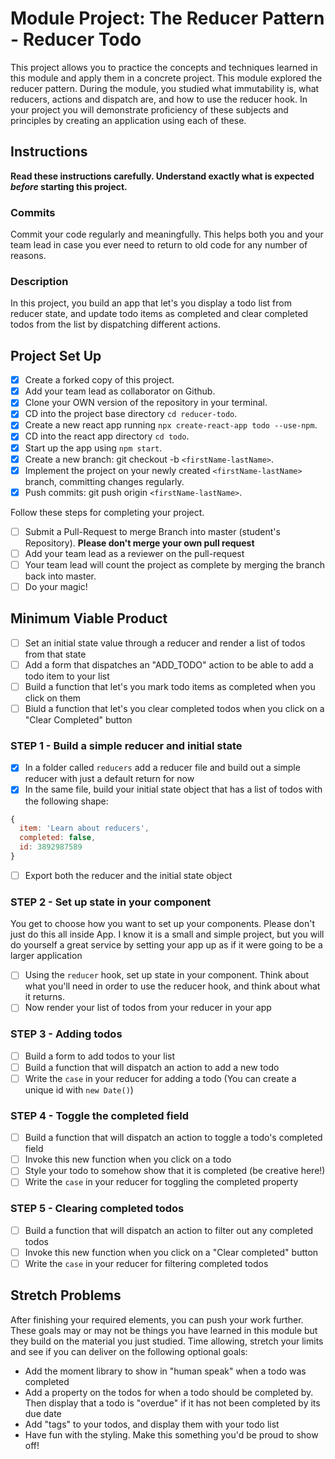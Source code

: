 # Module Project: The Reducer Pattern - Reducer Todo

This project allows you to practice the concepts and techniques learned in this module and apply them in a concrete project. This module explored the reducer pattern. During the module, you studied what immutability is, what reducers, actions and dispatch are, and how to use the reducer hook. In your project you will demonstrate proficiency of these subjects and principles by creating an application using each of these.

## Instructions

**Read these instructions carefully. Understand exactly what is expected _before_ starting this project.**

### Commits

Commit your code regularly and meaningfully. This helps both you and your team lead in case you ever need to return to old code for any number of reasons.

### Description

In this project, you build an app that let's you display a todo list from reducer state, and update todo items as completed and clear completed todos from the list by dispatching different actions.

## Project Set Up

- [X] Create a forked copy of this project.
- [X] Add your team lead as collaborator on Github.
- [X] Clone your OWN version of the repository in your terminal.
- [X] CD into the project base directory `cd reducer-todo`.
- [X] Create a new react app running `npx create-react-app todo --use-npm`.
- [X] CD into the react app directory `cd todo`.
- [X] Start up the app using `npm start`.
- [X] Create a new branch: git checkout -b `<firstName-lastName>`.
- [X] Implement the project on your newly created `<firstName-lastName>` branch, committing changes regularly.
- [X] Push commits: git push origin `<firstName-lastName>`.

Follow these steps for completing your project.

- [ ] Submit a Pull-Request to merge <firstName-lastName> Branch into master (student's Repository). **Please don't merge your own pull request**
- [ ] Add your team lead as a reviewer on the pull-request
- [ ] Your team lead will count the project as complete by merging the branch back into master.
- [ ] Do your magic!

## Minimum Viable Product

- [ ] Set an initial state value through a reducer and render a list of todos from that state
- [ ] Add a form that dispatches an "ADD_TODO" action to be able to add a todo item to your list
- [ ] Build a function that let's you mark todo items as completed when you click on them
- [ ] Biuld a function that let's you clear completed todos when you click on a "Clear Completed" button

### STEP 1 - Build a simple reducer and initial state

- [X] In a folder called `reducers` add a reducer file and build out a simple reducer with just a default return for now
- [X] In the same file, build your initial state object that has a list of todos with the following shape:

```js
{
  item: 'Learn about reducers',
  completed: false,
  id: 3892987589
}
```

- [ ] Export both the reducer and the initial state object

### STEP 2 - Set up state in your component

You get to choose how you want to set up your components. Please don't just do this all inside App. I know it is a small and simple project, but you will do yourself a great service by setting your app up as if it were going to be a larger application

- [ ] Using the `reducer` hook, set up state in your component. Think about what you'll need in order to use the reducer hook, and think about what it returns.
- [ ] Now render your list of todos from your reducer in your app

### STEP 3 - Adding todos

- [ ] Build a form to add todos to your list
- [ ] Build a function that will dispatch an action to add a new todo
- [ ] Write the `case` in your reducer for adding a todo (You can create a unique id with `new Date()`)

### STEP 4 - Toggle the completed field

- [ ] Build a function that will dispatch an action to toggle a todo's completed field
- [ ] Invoke this new function when you click on a todo
- [ ] Style your todo to somehow show that it is completed (be creative here!)
- [ ] Write the `case` in your reducer for toggling the completed property

### STEP 5 - Clearing completed todos

- [ ] Build a function that will dispatch an action to filter out any completed todos
- [ ] Invoke this new function when you click on a "Clear completed" button
- [ ] Write the `case` in your reducer for filtering completed todos

## Stretch Problems

After finishing your required elements, you can push your work further. These goals may or may not be things you have learned in this module but they build on the material you just studied. Time allowing, stretch your limits and see if you can deliver on the following optional goals:

- Add the moment library to show in "human speak" when a todo was completed
- Add a property on the todos for when a todo should be completed by. Then display that a todo is "overdue" if it has not been completed by its due date
- Add "tags" to your todos, and display them with your todo list
- Have fun with the styling. Make this something you'd be proud to show off!
